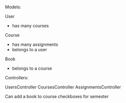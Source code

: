 Models:

User
- has many courses

Course
- has many assignments
- belongs to a user

Book
- belongs to a course



Controllers:

UsersController
CoursesController
AssignmentsController



Can add a book to course
checkboxes for semester 
